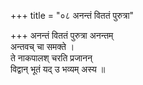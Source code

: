 +++
title = "०८ अनन्तं विततं पुरुत्रा"

+++
अनन्तं विततं पुरुत्रा अनन्तम्  
अन्तवच् चा समक्ते ।  
ते नाकपालश् चरति प्रजानन्  
विद्वान् भूतं यद् उ भव्यम् अस्य ॥